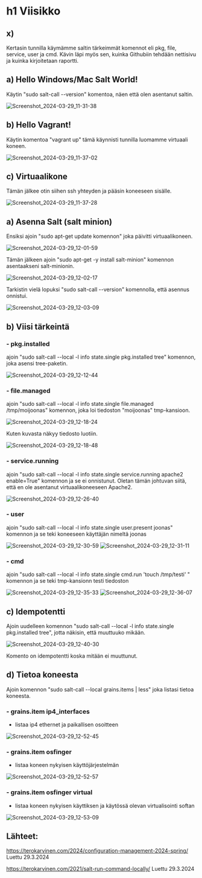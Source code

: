 # h1 Viisikko

## x)

Kertasin tunnilla käymämme saltin tärkeimmät komennot eli pkg, file, service, user ja cmd. Kävin läpi myös sen, kuinka Githubiin tehdään nettisivu ja kuinka kirjoitetaan raportti.

## a) Hello Windows/Mac Salt World!

Käytin "sudo salt-call --version" komentoa, näen että olen asentanut saltin.

![Screenshot_2024-03-29_11-31-38](https://github.com/JoonasKal/Palvelinten-Hallinta-Tehtvt/assets/104196551/1445afa7-dfdd-4ced-9abd-5754c8a58a21)

## b) Hello Vagrant!

Käytin komentoa "vagrant up" tämä käynnisti tunnilla luomamme virtuaali koneen.

![Screenshot_2024-03-29_11-37-02](https://github.com/JoonasKal/Palvelinten-Hallinta-Tehtvt/assets/104196551/b717faab-6fa3-4728-b46f-2c745aa3ab47)

## c) Virtuaalikone

Tämän jälkee otin siihen ssh yhteyden ja pääsin koneeseen sisälle.

![Screenshot_2024-03-29_11-37-28](https://github.com/JoonasKal/Palvelinten-Hallinta-Tehtvt/assets/104196551/06e38360-6ed8-444a-b2bf-6203b1b528a2)

## a) Asenna Salt (salt minion)

Ensiksi ajoin "sudo apt-get update komennon" joka päivitti virtuaalikoneen.

![Screenshot_2024-03-29_12-01-59](https://github.com/JoonasKal/Palvelinten-Hallinta-Tehtvt/assets/104196551/a1a29538-add3-4941-881f-cd1c5fd26aea)

Tämän jälkeen ajoin "sudo apt-get -y install salt-minion" komennon asentaakseni salt-minionin.

![Screenshot_2024-03-29_12-02-17](https://github.com/JoonasKal/Palvelinten-Hallinta-Tehtvt/assets/104196551/d545c8f0-934c-4fac-a888-bdacb90caaef)

Tarkistin vielä lopuksi "sudo salt-call --version" komennolla, että asennus onnistui.

![Screenshot_2024-03-29_12-03-09](https://github.com/JoonasKal/Palvelinten-Hallinta-Tehtvt/assets/104196551/7d3d7c0b-2009-4b52-8dfb-5eb846595d38)

## b) Viisi tärkeintä

### - pkg.installed
ajoin "sudo salt-call --local -l info state.single pkg.installed tree" komennon, joka asensi tree-paketin.

![Screenshot_2024-03-29_12-12-44](https://github.com/JoonasKal/Palvelinten-Hallinta-Tehtvt/assets/104196551/2dd82317-53fe-4453-91f2-5216e6c3c462)

### - file.managed
ajoin "sudo salt-call --local -l info state.single file.managed /tmp/moijoonas" komennon, joka loi tiedoston "moijoonas" tmp-kansioon.

![Screenshot_2024-03-29_12-18-24](https://github.com/JoonasKal/Palvelinten-Hallinta-Tehtvt/assets/104196551/b468c1dc-7c97-4925-8ae4-5378874f678f)

Kuten kuvasta näkyy tiedosto luotiin.

![Screenshot_2024-03-29_12-18-48](https://github.com/JoonasKal/Palvelinten-Hallinta-Tehtvt/assets/104196551/0adcb670-9fc4-495f-9225-f4d151b7bc20)

### - service.running
ajoin "sudo salt-call --local -l info state.single service.running apache2 enable=True" komennon ja se ei onnistunut. Oletan tämän johtuvan siitä, että en ole asentanut virtuaalikoneeseen Apache2.

![Screenshot_2024-03-29_12-26-40](https://github.com/JoonasKal/Palvelinten-Hallinta-Tehtvt/assets/104196551/1fa9abf8-f58d-4e92-a28e-5dde937c679d)

### - user
ajoin "sudo salt-call --local -l info state.single user.present joonas" komennon ja se teki koneeseen käyttäjän nimeltä joonas

![Screenshot_2024-03-29_12-30-59](https://github.com/JoonasKal/Palvelinten-Hallinta-Tehtvt/assets/104196551/32929cde-09e5-4c2d-840c-fdff2155f00a)
![Screenshot_2024-03-29_12-31-11](https://github.com/JoonasKal/Palvelinten-Hallinta-Tehtvt/assets/104196551/28913481-9f75-4de0-8b97-53d0ca25231a)

### - cmd
ajoin "sudo salt-call --local -l info state.single cmd.run 'touch /tmp/testi' " komennon ja se teki tmp-kansionn testi tiedoston

![Screenshot_2024-03-29_12-35-33](https://github.com/JoonasKal/Palvelinten-Hallinta-Tehtvt/assets/104196551/cfe6136a-03b5-4c8e-9851-af9e55e26dfb)
![Screenshot_2024-03-29_12-36-07](https://github.com/JoonasKal/Palvelinten-Hallinta-Tehtvt/assets/104196551/45b25ede-ea30-4c84-9b42-7d7c7f600561)

## c) Idempotentti

Ajoin uudelleen komennon "sudo salt-call --local -l info state.single pkg.installed tree", jotta näkisin, että muuttuuko mikään.

![Screenshot_2024-03-29_12-40-30](https://github.com/JoonasKal/Palvelinten-Hallinta-Tehtvt/assets/104196551/baf1d129-7034-4c5f-aabb-38a8833fc014)

Komento on idempotentti koska mitään ei muuttunut.

## d) Tietoa koneesta

Ajoin komennon "sudo salt-call --local grains.items | less" joka listasi tietoa koneesta.

### - grains.item ip4_interfaces

- listaa ip4 ethernet ja paikallisen osoitteen

![Screenshot_2024-03-29_12-52-45](https://github.com/JoonasKal/Palvelinten-Hallinta-Tehtvt/assets/104196551/3ac4cee3-f065-4f34-a720-d373b1601cbf)

### - grains.item osfinger

- listaa koneen nykyisen käyttöjärjestelmän

![Screenshot_2024-03-29_12-52-57](https://github.com/JoonasKal/Palvelinten-Hallinta-Tehtvt/assets/104196551/464d9d4e-24d3-42ae-b2e3-3e4e38077258)

### - grains.item osfinger virtual

- listaa koneen nykyisen käyttiksen ja käytössä olevan virtualisointi softan

![Screenshot_2024-03-29_12-53-09](https://github.com/JoonasKal/Palvelinten-Hallinta-Tehtvt/assets/104196551/b7df8dac-838b-4101-ad45-96d5ed8286e6)



## Lähteet:

https://terokarvinen.com/2024/configuration-management-2024-spring/ Luettu 29.3.2024

https://terokarvinen.com/2021/salt-run-command-locally/ Luettu 29.3.2024
